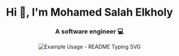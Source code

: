 <h1 align="center">Hi 👋, I'm Mohamed Salah Elkholy</h1>
<h3 align="center">A software engineer 💻</h3>

<p align="center">
  <img src="https://readme-typing-svg.demolab.com/?lines=Full+Stack+Developer;ASP.NET+Core;ASP.NET+MVC;python;javascript&font=Fira%20Code&center=true&width=380&height=50&duration=4000&pause=1000" alt="Example Usage - README Typing SVG">
</p>

